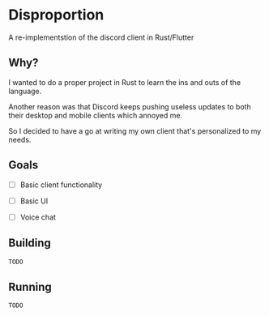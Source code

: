 # Disproportion
A re-implementstion of the discord client in Rust/Flutter

## Why?
I wanted to do a proper project in Rust to learn the ins and outs of the language.

Another reason was that Discord keeps pushing useless updates to both their desktop and mobile clients which annoyed me.

So I decided to have a go at writing my own client that's personalized to my needs.

## Goals
- [ ] Basic client functionality
- [ ] Basic UI
- [ ] Voice chat


## Building
```bash
TODO
```

## Running
```bash
TODO
```

